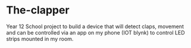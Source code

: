 # The-clapper
Year 12 School project to build a device that will detect claps, movement and can be controlled via an app on my phone (IOT blynk) to control LED strips mounted in my room.
